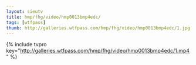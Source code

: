 ```yaml
--- 
layout: sieutv
title: hmp/fhg/video/hmp0013bmp4edc/
tags: [wtfpass]
thumb: http://galleries.wtfpass.com/hmp/fhg/video/hmp0013bmp4edc/1.jpg
---
```

{% include tvpro key="http://galleries.wtfpass.com/hmp/fhg/video/hmp0013bmp4edc/1.mp4" %} 
